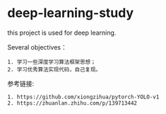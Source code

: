 # deep-learning-study
this project is used for deep learning.

Several objectives：

    1. 学习一些深度学习算法框架思想；
    2. 学习优秀算法实现代码，自己复现。

参考链接:
    
    1. https://github.com/xiongzihua/pytorch-YOLO-v1
    2. https://zhuanlan.zhihu.com/p/139713442
